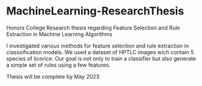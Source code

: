 # MachineLearning-ResearchThesis
Honors College Research thesis regarding Feature Selection and Rule Extraction in Machine Learning Algorithms

I investigated various methods for feature selection and rule extraction in classsification models. We used a dataset of HPTLC images wich contain 5 species of licorice. Our goal is not only to train a classifier but also generate a simple set of rules using a few features.

Thesis will be complete by May 2023
